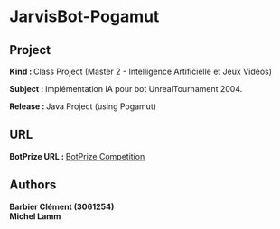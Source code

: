<h1>JarvisBot-Pogamut</h1>

<h2>Project</h2>

<b>Kind : </b>Class Project (Master 2 - Intelligence Artificielle et Jeux Vidéos)

<b>Subject : </b> Implémentation IA pour bot UnrealTournament 2004.

<b>Release : </b> Java Project (using Pogamut)

<h2>URL</h2>

<b>BotPrize URL : </b> <a href="http://botprize.org/" target="_blank">BotPrize Competition</a><br/>
 
<h2>Authors</h2>

<b>Barbier Clément (3061254)</b><br/>
<b>Michel Lamm</b><br/>
